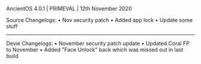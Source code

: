 AncientOS 4.0.1 | PRIMEVAL | 12th November 2020

Source Changelogs:
• Nov security patch
• Added app lock
• Update some stuff

-----------------

Devie Changelogs:
• November security patch update
• Updated Coral FP to November
• Added "Face Unlock" back which was missed out in last build
